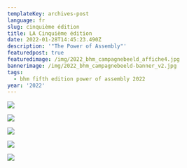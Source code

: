 ```yaml
---
templateKey: archives-post
language: fr
slug: cinquième édition
title: LA Cinquième édition
date: 2022-01-28T14:45:23.490Z
description: '"The Power of Assembly"'
featuredpost: true
featuredimage: /img/2022_bhm_campagnebeeld_affiche4.jpg
bannerimage: /img/2022_bhm_campagnebeeld-banner_v2.jpg
tags:
  - bhm fifth edition power of assembly 2022
year: '2022'
---
```





![](/img/2022_bhm_social-media-campagnebeeld-vierkant_def3.jpg)

![](/img/2022_bhm_social-media-campagnebeeld-vierkant_def5.jpg)

![](/img/2022_bhm_social-media-campagnebeeld-vierkant_def.jpg)

![](/img/2022_bhm_social-media-campagnebeeld-vierkant_def2.jpg)

![](/img/2022_bhm_social-media-campagnebeeld-vierkant_def4.jpg)
